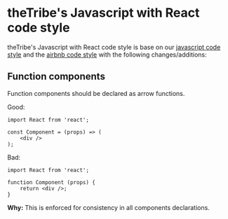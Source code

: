 # theTribe's Javascript with React code style

theTribe's Javascript with React code style is base on our [javascript code style](./Javascript.md) and the
[airbnb code style](https://github.com/airbnb/javascript) with the following changes/additions:

## Function components

Function components should be declared as arrow functions.

Good:
```
import React from 'react';

const Component = (props) => (
    <div />
);
```

Bad:
```
import React from 'react';

function Component (props) {
    return <div />;
}
```

**Why:** This is enforced for consistency in all components declarations.
